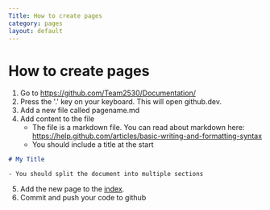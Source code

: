 ```yaml
---
Title: How to create pages
category: pages
layout: default
---
```


# How to create pages

1. Go to https://github.com/Team2530/Documentation/
2. Press the '.' key on your keyboard. This will open github.dev.
3. Add a new file called pagename.md
4. Add content to the file
    - The file is a markdown file. You can read about markdown here: https://help.github.com/articles/basic-writing-and-formatting-syntax
    - You should include a title at the start
```md
# My Title
```
    - You should split the document into multiple sections
5. Add the new page to the [index](./index.md).
6. Commit and push your code to github